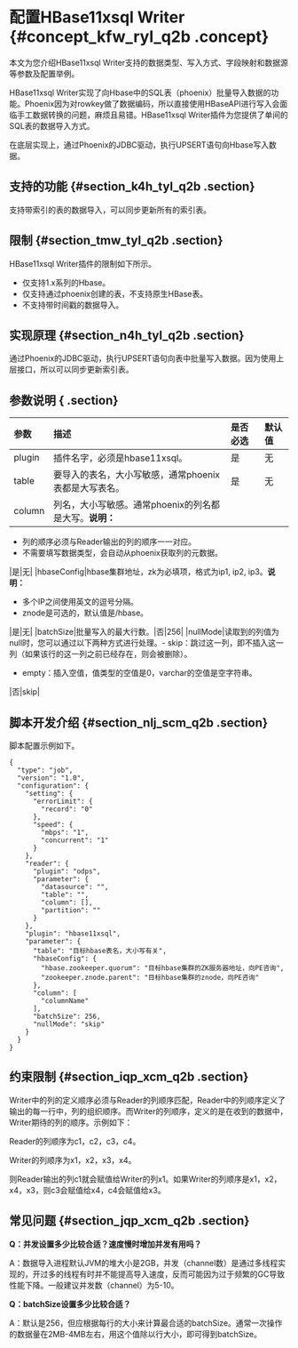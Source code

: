 # 配置HBase11xsql Writer {#concept_kfw_ryl_q2b .concept}

本文为您介绍HBase11xsql Writer支持的数据类型、写入方式、字段映射和数据源等参数及配置举例。

HBase11xsql Writer实现了向Hbase中的SQL表（phoenix）批量导入数据的功能。Phoenix因为对rowkey做了数据编码，所以直接使用HBaseAPI进行写入会面临手工数据转换的问题，麻烦且易错。HBase11xsql Writer插件为您提供了单间的SQL表的数据导入方式。

在底层实现上，通过Phoenix的JDBC驱动，执行UPSERT语句向Hbase写入数据。

## 支持的功能 {#section_k4h_tyl_q2b .section}

支持带索引的表的数据导入，可以同步更新所有的索引表。

## 限制 {#section_tmw_tyl_q2b .section}

HBase11xsql Writer插件的限制如下所示。

-   仅支持1.x系列的Hbase。
-   仅支持通过phoenix创建的表，不支持原生HBase表。
-   不支持带时间戳的数据导入。

## 实现原理 {#section_n4h_tyl_q2b .section}

通过Phoenix的JDBC驱动，执行UPSERT语句向表中批量写入数据。因为使用上层接口，所以可以同步更新索引表。

## 参数说明 { .section}

|参数|描述|是否必选|默认值|
|:-|:-|:---|:--|
|plugin|插件名字，必须是hbase11xsql。|是|无|
|table|要导入的表名，大小写敏感，通常phoenix表都是大写表名。|是|无|
|column|列名，大小写敏感。通常phoenix的列名都是大写。**说明：** 

-   列的顺序必须与Reader输出的列的顺序一一对应。
-   不需要填写数据类型，会自动从phoenix获取列的元数据。

|是|无|
|hbaseConfig|hbase集群地址，zk为必填项，格式为ip1, ip2, ip3。**说明：** 

-   多个IP之间使用英文的逗号分隔。
-   znode是可选的，默认值是/hbase。

|是|无|
|batchSize|批量写入的最大行数。|否|256|
|nullMode|读取到的列值为null时，您可以通过以下两种方式进行处理。-   skip：跳过这一列，即不插入这一列（如果该行的这一列之前已经存在，则会被删除）。
-   empty：插入空值，值类型的空值是0，varchar的空值是空字符串。

 |否|skip|

## 脚本开发介绍 {#section_nlj_scm_q2b .section}

脚本配置示例如下。

```
{
  "type": "job",
  "version": "1.0",
  "configuration": {
    "setting": {
      "errorLimit": {
        "record": "0"
      },
      "speed": {
        "mbps": "1",
        "concurrent": "1"
      }
    },
    "reader": {
      "plugin": "odps",
      "parameter": {
        "datasource": "",
        "table": "",
        "column": [],
        "partition": ""
      }
    },
    "plugin": "hbase11xsql",
    "parameter": {
      "table": "目标hbase表名，大小写有关",
      "hbaseConfig": {
        "hbase.zookeeper.quorum": "目标hbase集群的ZK服务器地址，向PE咨询",
        "zookeeper.znode.parent": "目标hbase集群的znode，向PE咨询"
      },
      "column": [
        "columnName"
      ],
      "batchSize": 256,
      "nullMode": "skip"
    }
  }
}
```

## 约束限制 {#section_iqp_xcm_q2b .section}

Writer中的列的定义顺序必须与Reader的列顺序匹配，Reader中的列顺序定义了输出的每一行中，列的组织顺序。而Writer的列顺序，定义的是在收到的数据中，Writer期待的列的顺序。示例如下：

Reader的列顺序为c1，c2，c3，c4。

Writer的列顺序为x1，x2，x3，x4。

则Reader输出的列c1就会赋值给Writer的列x1。如果Writer的列顺序是x1，x2，x4，x3，则c3会赋值给x4，c4会赋值给x3。

## 常见问题 {#section_jqp_xcm_q2b .section}

**Q：并发设置多少比较合适？速度慢时增加并发有用吗？**

A：数据导入进程默认JVM的堆大小是2GB，并发（channel数）是通过多线程实现的，开过多的线程有时并不能提高导入速度，反而可能因为过于频繁的GC导致性能下降。一般建议并发数（channel）为5-10。

**Q：batchSize设置多少比较合适？**

A：默认是256，但应根据每行的大小来计算最合适的batchSize。通常一次操作的数据量在2MB-4MB左右，用这个值除以行大小，即可得到batchSize。

